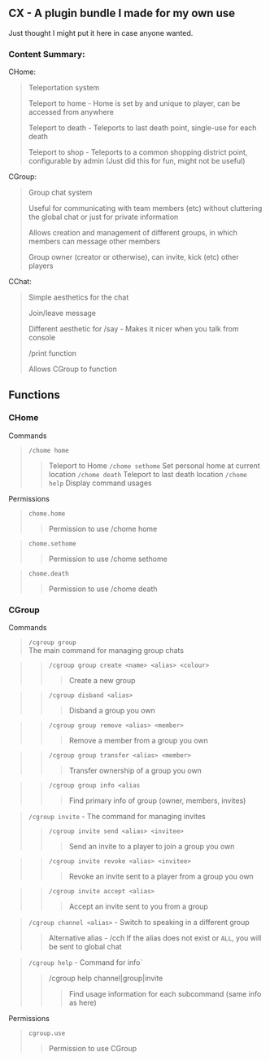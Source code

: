 ## CX - A plugin bundle I made for my own use
Just thought I might put it here in case anyone wanted. 

### Content Summary:
CHome:
 > Teleportation system
 > 
 > Teleport to home - Home is set by and unique to player, can be accessed from anywhere
 > 
 > Teleport to death - Teleports to last death point, single-use for each death
 > 
 > Teleport to shop - Teleports to a common shopping district point, configurable by admin (Just did this for fun, might not be useful)

CGroup:
 > Group chat system
 > 
 > Useful for communicating with team members (etc) without cluttering the global chat or just for private information
 >
 > Allows creation and management of different groups, in which members can message other members
 > 
 > Group owner (creator or otherwise), can invite, kick (etc) other players

CChat:
 > Simple aesthetics for the chat
 > 
 > Join/leave message
 > 
 > Different aesthetic for /say - Makes it nicer when you talk from console
 > 
 > /print function
 > 
 > Allows CGroup to function


## Functions



### CHome
Commands
> `/chome home`
>> Teleport to Home
> `/chome sethome`
>> Set personal home at current location
> `/chome death`
>> Teleport to last death location
> `/chome help`
>> Display command usages

Permissions
> `chome.home`
>> Permission to use /chome home

> `chome.sethome`
>> Permission to use /chome sethome

> `chome.death`
>> Permission to use /chome death


### CGroup
Commands
> `/cgroup group`  
> The main command for managing group chats

>> `/cgroup group create <name> <alias> <colour>`  
>>> Create a new group

>> `/cgroup disband <alias>`  
>>> Disband a group you own

>> `/cgroup group remove <alias> <member>`  
>>> Remove a member from a group you own

>> `/cgroup group transfer <alias> <member>`  
>>> Transfer ownership of a group you own

>> `/cgroup group info <alias`
>>> Find primary info of group (owner, members, invites)

> `/cgroup invite` - The command for managing invites
>> `/cgroup invite send <alias> <invitee>`  
>>> Send an invite to a player to join a group you own

>> `/cgroup invite revoke <alias> <invitee>`  
>>> Revoke an invite sent to a player from a group you own

>> `/cgroup invite accept <alias>`  
>>> Accept an invite sent to you from a group

> `/cgroup channel <alias>` - Switch to speaking in a different group
>> Alternative alias - /cch
>> If the alias does not exist or `ALL`, you will be sent to global chat

> `/cgroup help` - Command for info`
>> /cgroup help channel|group|invite
>>> Find usage information for each subcommand (same info as here)

Permissions

> `cgroup.use`
>> Permission to use CGroup
